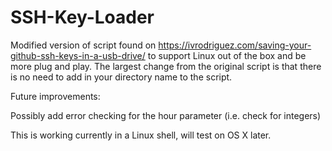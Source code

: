 # SSH-Key-Loader

Modified version of script found on https://ivrodriguez.com/saving-your-github-ssh-keys-in-a-usb-drive/ to support Linux out of the box and be more plug and play.  The largest change from the original script is that there is no need to add in your directory name to the script.

Future improvements:

Possibly add error checking for the hour parameter (i.e. check for integers) 

This is working currently in a Linux shell, will test on OS X later.
